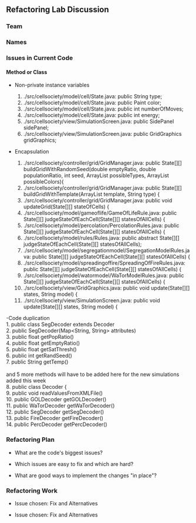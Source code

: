 ## Refactoring Lab Discussion
### Team
### Names


### Issues in Current Code

#### Method or Class
- Non-private instance variables
    1. ./src/cellsociety/model/cell/State.java: public String type; 
    2. ./src/cellsociety/model/cell/State.java: public Paint color;
    3. ./src/cellsociety/model/cell/State.java: public int numberOfMoves;
    4. ./src/cellsociety/model/cell/State.java: public int energy;
    5. ./src/cellsociety/view/SimulationScreen.java: public SidePanel sidePanel;
    6. ./src/cellsociety/view/SimulationScreen.java: public GridGraphics gridGraphics;
    
- Encapsulation
    1. ./src/cellsociety/controller/grid/GridManager.java: public State[][] buildGridWithRandomSeed(double emptyRatio, double populationRatio, int seed, ArrayList<String> possibleTypes, ArrayList<String> possibleColors){
    2. ./src/cellsociety/controller/grid/GridManager.java: public State[][] buildGridWithTemplate(ArrayList<State> template, String type) {
    3. ./src/cellsociety/controller/grid/GridManager.java: public void updateGrid(State[][] stateOfCells) {
    4. ./src/cellsociety/model/gameoflife/GameOfLifeRule.java: public State[][] judgeStateOfEachCell(State[][] statesOfAllCells) {
    5. ./src/cellsociety/model/percolation/PercolationRules.java: public State[][] judgeStateOfEachCell(State[][] statesOfAllCells) {
    6. ./src/cellsociety/model/rules/Rules.java: public abstract State[][] judgeStateOfEachCell(State[][] statesOfAllCells);
    7. ./src/cellsociety/model/segregationmodel/SegregationModelRules.java: public State[][] judgeStateOfEachCell(State[][] statesOfAllCells) {
    8. ./src/cellsociety/model/spreadingoffire/SpreadingOfFireRules.java: public State[][] judgeStateOfEachCell(State[][] statesOfAllCells) {
    9. ./src/cellsociety/model/watormodel/WaTorModelRules.java: public State[][] judgeStateOfEachCell(State[][] statesOfAllCells) {
    10. ./src/cellsociety/view/GridGraphics.java: public void update(State[][] states, String model) { 
    11. ./src/cellsociety/view/SimulationScreen.java: public void update(State[][] states, String model) {

-Code duplication <br>
    1. public class SegDecoder extends Decoder <br>
    2. public SegDecoder(Map<String, String> attributes)<br>
    3. public float getPopRatio()<br>
    4. public float getEmptyRatio()<br>
    5. public float getSatThresh()<br>
    6. public int getRandSeed()<br>
    7. public String getTemp()<br><br>
    and 5 more methods will have to be added here for the new simulations added this week<br>
    8. public class Decoder {<br>
    9. public void readValuesFromXMLFile()<br>
    10. public GOLDecoder getGOLDecoder()<br>
    11. public WaTorDecoder getWaTorDecoder()<br>
    12. public SegDecoder getSegDecoder()<br>
    13. public FireDecoder getFireDecoder()<br>
    14. public PercDecoder getPercDecoder()<br>


### Refactoring Plan

* What are the code's biggest issues?

* Which issues are easy to fix and which are hard?

* What are good ways to implement the changes "in place"?


### Refactoring Work

* Issue chosen: Fix and Alternatives


* Issue chosen: Fix and Alternatives